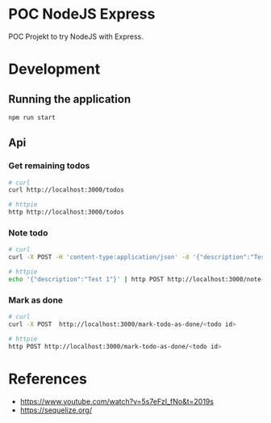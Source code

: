 # POC NodeJS Express

POC Projekt to try NodeJS with Express.

# Development

## Running the application

```sh
npm run start
```

## Api

### Get remaining todos

```sh
# curl
curl http://localhost:3000/todos

# httpie
http http://localhost:3000/todos
```

### Note todo

```sh
# curl
curl -X POST -H 'content-type:application/json' -d '{"description":"Test 1"}' http://localhost:3000/note-todo

# httpie
echo '{"description":"Test 1"}' | http POST http://localhost:3000/note-todo
```

### Mark as done

```sh
# curl
curl -X POST  http://localhost:3000/mark-todo-as-done/<todo id>

# httpie
http POST http://localhost:3000/mark-todo-as-done/<todo id>
```

# References

-   https://www.youtube.com/watch?v=5s7eFzI_fNo&t=2019s
-   https://sequelize.org/
